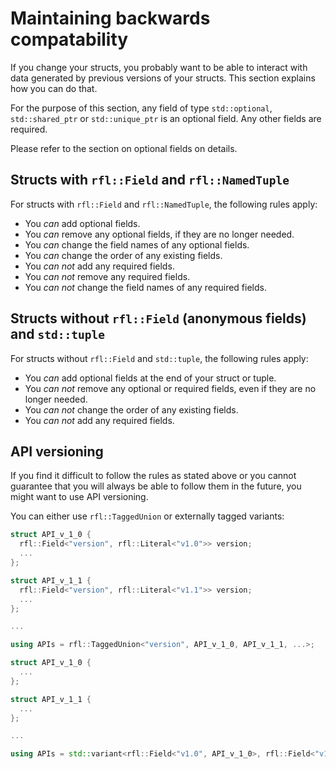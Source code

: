 # Maintaining backwards compatability

If you change your structs, you probably want to be able to interact with data generated by previous versions of your structs. This section explains how you can do that.

For the purpose of this section, any field of type `std::optional`, `std::shared_ptr` or `std::unique_ptr` is an optional field. Any other fields are required.

Please refer to the section on optional fields on details.

## Structs with `rfl::Field` and `rfl::NamedTuple`

For structs with `rfl::Field` and `rfl::NamedTuple`, the following rules apply:

- You *can* add optional fields.
- You *can* remove any optional fields, if they are no longer needed.
- You *can* change the field names of any optional fields.
- You *can* change the order of any existing fields.
- You *can not* add any required fields.
- You *can not* remove any required fields.
- You *can not* change the field names of any required fields.

## Structs without `rfl::Field` (anonymous fields) and `std::tuple`

For structs without `rfl::Field` and `std::tuple`, the following rules apply:

- You *can* add optional fields at the end of your struct or tuple.
- You *can not* remove any optional or required fields, even if they are no longer needed.
- You *can not* change the order of any existing fields.
- You *can not* add any required fields.

## API versioning

If you find it difficult to follow the rules as stated above or you cannot guarantee that you
will always be able to follow them in the future, you might want to use API versioning.

You can either use `rfl::TaggedUnion` or externally tagged variants:

```cpp
struct API_v_1_0 {
  rfl::Field<"version", rfl::Literal<"v1.0">> version;
  ...
};

struct API_v_1_1 {
  rfl::Field<"version", rfl::Literal<"v1.1">> version;
  ...
};

...

using APIs = rfl::TaggedUnion<"version", API_v_1_0, API_v_1_1, ...>;
```

```cpp
struct API_v_1_0 {
  ...
};

struct API_v_1_1 {
  ...
};

...

using APIs = std::variant<rfl::Field<"v1.0", API_v_1_0>, rfl::Field<"v1.1", API_v_1_1>, ...>;
```


